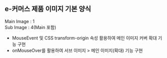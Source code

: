 ## e-커머스 제품 이미지 기본 양식

Main Image : 1
<br/>
Sub Image  : 4(Main 포함)
<br/>

- MouseEvent 및 CSS transform-origin 속성 활용하여 메인 이미지 커버 확대 기능 구현
- onMouseOver를 활용하여 서브 이미지 > 메인 이미지(확대) 기능 구현
